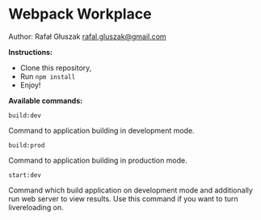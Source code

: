 # Webpack Workplace
Author: Rafał Głuszak <rafal.gluszak@gmail.com>

**Instructions:**
- Clone this repository,
- Run `npm install`
- Enjoy!

**Available commands:** 

    build:dev

Command to application building in development mode.

    build:prod

Command to application building in production mode.

    start:dev

Command which build application on development mode and additionally run web server to view results. Use this command if you want to turn livereloading on.



